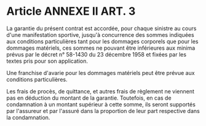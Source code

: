 # Article ANNEXE II ART. 3

La garantie du présent contrat est accordée, pour chaque sinistre au cours d'une manifestation sportive, jusqu'à concurrence des sommes indiquées aux conditions particulières tant pour les dommages corporels que pour les dommages matériels, ces sommes ne pouvant être inférieures aux minima prévus par le décret n° 58-1430 du 23 décembre 1958 et fixées par les textes pris pour son application.

Une franchise d'avarie pour les dommages matériels peut être prévue aux conditions particulières.

Les frais de procès, de quittance, et autres frais de règlement ne viennent pas en déduction du montant de la garantie. Toutefois, en cas de condamnation à un montant supérieur à cette somme, ils seront supportés par l'assureur et par l'assuré dans la proportion de leur part respective dans la condamnation.
